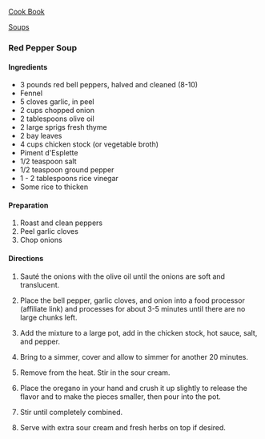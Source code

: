 [Cook Book](https://github.com/vmsmith/CookBook/blob/master/README.md)

[Soups](https://github.com/vmsmith/CookBook/blob/master/soups.md)  

### Red Pepper Soup    

#### Ingredients  

* 3 pounds red bell peppers, halved and cleaned (8-10)  
* Fennel  
* 5 cloves garlic, in peel
* 2 cups chopped onion
* 2 tablespoons olive oil
* 2 large sprigs fresh thyme
* 2 bay leaves
* 4 cups chicken stock (or vegetable broth)
* Piment d'Esplette 
* 1/2 teaspoon salt
* 1/2 teaspoon ground pepper
* 1 - 2 tablespoons rice vinegar  
* Some rice to thicken  

#### Preparation  

1. Roast and clean peppers  
2. Peel garlic cloves  
3. Chop onions  

#### Directions  

1. Sauté the onions with the olive oil until the onions are soft and translucent.

2. Place the bell pepper, garlic cloves, and onion into a food processor (affiliate link) and processes for about 3-5 minutes until there are no large chunks left.  

3. Add the mixture to a large pot, add in the chicken stock, hot sauce, salt, and pepper.  

4. Bring to a simmer, cover and allow to simmer for another 20 minutes.  

5. Remove from the heat. Stir in the sour cream.   

6. Place the oregano in your hand and crush it up slightly to release the flavor and to make the pieces smaller, then pour into the pot.  

7. Stir until completely combined.  

8. Serve with extra sour cream and fresh herbs on top if desired.

